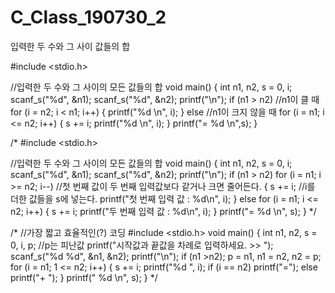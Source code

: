 # C_Class_190730_2
입력한 두 수와 그 사이 값들의 합


#include <stdio.h>

//입력한 두 수와 그 사이의 모든 값들의 합
void main()
{
	int n1, n2, s = 0, i;
	scanf_s("%d", &n1);
	scanf_s("%d", &n2);
	printf("\n");
	if (n1 > n2) //n1이 클 때
		for (i = n2; i < n1; i++)
		{
			printf("%d  \n", i);
		}
	else //n1이 크지 않을 때
		for (i = n1; i <= n2; i++)
		{
			s += i;
			printf("%d  \n", i);
		}
	printf("=	%d \n",s);
}


/*
#include <stdio.h>

//입력한 두 수와 그 사이의 모든 값들의 합
void main()
{
	int n1, n2, s = 0, i;
	scanf_s("%d", &n1);
	scanf_s("%d", &n2);
	printf("\n");
	if (n1 > n2)
		for (i = n1; i >= n2; i--) //첫 번째 값이 두 번째 입력값보다 같거나 크면 줄어든다.
		{
			s += i; //i를 더한 값들을 s에 넣는다.
			printf("첫 번째 입력 값 : %d\n", i);
		}
	else
		for (i = n1; i <= n2; i++)
		{
			s += i;
			printf("두 번째 입력 값 : %d\n", i);
		}
	printf("= %d	\n", s);
}
*/



/*
//가장 짧고 효율적인(?) 코딩
#include <stdio.h>
void main()
{
	int n1, n2, s = 0, i, p; //p는 피난값
	printf("시작값과 끝값을 차례로 입력하세요. >> ");
	scanf_s("%d %d", &n1, &n2);
	printf("\n");
	if (n1 >n2);
		p = n1, n1 = n2, n2 = p;
	for (i = n1; 1 <= n2; i++)
		{
			s += i;
			printf("%d ", i);
			if (i == n2) printf("=");
			else printf("+ ");
		}
	printf(" %d \n", s);
}
*/
